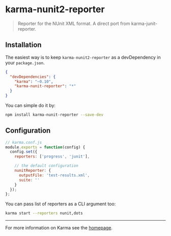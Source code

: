 # karma-nunit2-reporter

> Reporter for the NUnit XML format. A direct port from karma-junit-reporter.
## Installation

The easiest way is to keep `karma-nunit2-reporter` as a devDependency in your `package.json`.
```json
{
  "devDependencies": {
    "karma": "~0.10",
    "karma-nunit-reporter": "*"
  }
}
```

You can simple do it by:
```bash
npm install karma-nunit-reporter --save-dev
```

## Configuration
```js
// karma.conf.js
module.exports = function(config) {
  config.set({
    reporters: ['progress', 'junit'],

    // the default configuration
    nunitReporter: {
      outputFile: 'test-results.xml',
      suite: ''
    }
  });
};
```

You can pass list of reporters as a CLI argument too:
```bash
karma start --reporters nunit,dots
```

----

For more information on Karma see the [homepage].


[homepage]: http://karma-runner.github.com
